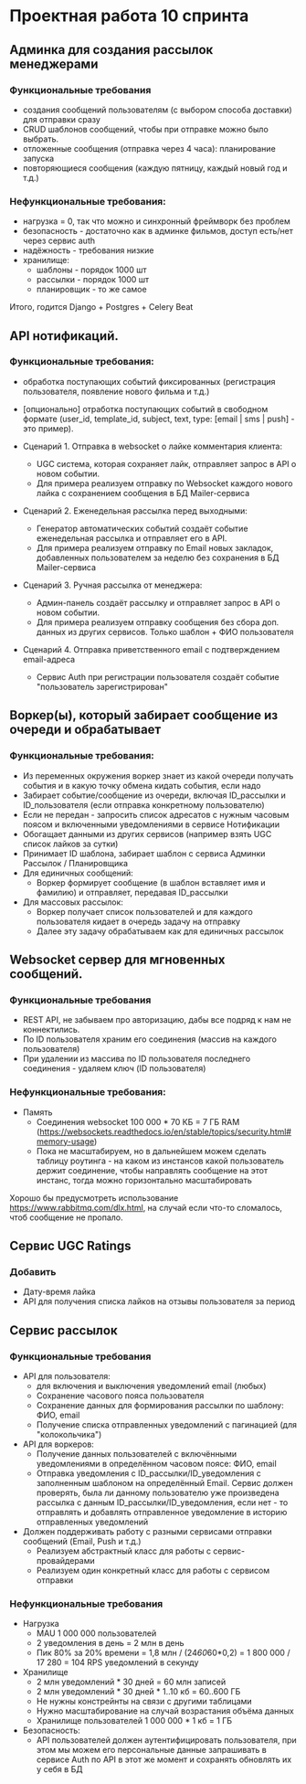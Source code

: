 # Проектная работа 10 спринта

## Админка для создания рассылок менеджерами 

### Функциональные требования
* создания сообщений пользователям (с выбором способа доставки) для отправки сразу
* CRUD шаблонов сообщений, чтобы при отправке можно было выбрать. 
* отложенные сообщения (отправка через 4 часа): планирование запуска
* повторяющиеся сообщения (каждую пятницу, каждый новый год и т.д.)

### Нефункциональные требования:
* нагрузка = 0, так что можно и синхронный фреймворк без проблем
* безопасность - достаточно как в админке фильмов, доступ есть/нет через сервис auth 
* надёжность - требования низкие
* хранилище: 
  * шаблоны - порядок 1000 шт
  * рассылки - порядок 1000 шт
  * планировщик - то же самое

Итого, годится Django + Postgres + Celery Beat

## API нотификаций.
### Функциональные требования:
* обработка поступающих событий фиксированных (регистрация пользователя, появление нового фильма и т.д.)
* [опционально] отработка поступающих событий в свободном формате (user_id, template_id, subject, text, type: 
[email | sms | push] - это пример).


* Сценарий 1. Отправка в websocket о лайке комментария клиента:
  * UGC система, которая сохраняет лайк, отправляет запрос в API о новом событии.
  * Для примера реализуем отправку по Websocket каждого нового лайка с сохранением сообщения в БД Mailer-сервиса 
* Сценарий 2. Еженедельная рассылка перед выходными:
  * Генератор автоматических событий создаёт событие еженедельная рассылка и отправляет его в API.
  * Для примера реализуем отправку по Email новых закладок, добавленных пользователем за неделю 
    без сохранения в БД Mailer-сервиса
* Сценарий 3. Ручная рассылка от менеджера:
  * Админ-панель создаёт рассылку и отправляет запрос в API о новом событии.
  * Для примера реализуем отправку сообщения без сбора доп. данных из других сервисов. 
    Только шаблон + ФИО пользователя 
* Сценарий 4. Отправка приветственного email с подтверждением email-адреса
  * Сервис Auth при регистрации пользователя создаёт событие "пользователь зарегистрирован"

## Воркер(ы), который забирает сообщение из очереди и обрабатывает

### Функциональные требования: 
* Из переменных окружения воркер знает из какой очереди получать события и в какую точку обмена кидать события, если надо
* Забирает событие/сообщение из очереди, включая ID_рассылки и ID_пользователя (если отправка конкретному пользователю)
* Если не передан - запросить список адресатов с нужным часовым поясом и включенными уведомлениями в сервисе Нотификации
* Обогащает данными из других сервисов (например взять UGC список лайков за сутки)
* Принимает ID шаблона, забирает шаблон с сервиса Админки Рассылок / Планировщика
* Для единичных сообщений:
  * Воркер формирует сообщение (в шаблон вставляет имя и фамилию) и отправляет, передавая ID_рассылки 
* Для массовых рассылок:
  * Воркер получает список пользователей и для каждого пользователя кидает в очередь задачу на отправку
  * Далее эту задачу обрабатываем как для единичных рассылок

## Websocket сервер для мгновенных сообщений.

### Функциональные требования
* REST API, не забываем про авторизацию, дабы все подряд к нам не коннектились.
* По ID пользователя храним его соединения (массив на каждого пользователя)
* При удалении из массива по ID пользователя последнего соединения - удаляем ключ (ID пользователя)

### Нефункциональные требования:
* Память
  * Соединения websocket 100 000 * 70 КБ = 7 ГБ RAM (https://websockets.readthedocs.io/en/stable/topics/security.html#memory-usage)
  * Пока не масштабируем, но в дальнейшем можем сделать таблицу роутинга - на каком из инстансов какой пользователь
    держит соединение, чтобы направлять сообщение на этот инстанс, тогда можно горизонтально масштабировать

Хорошо бы предусмотреть использование https://www.rabbitmq.com/dlx.html, на случай если что-то сломалось, чтоб сообщение не пропало.



## Сервис UGC Ratings 
### Добавить
* Дату-время лайка
* API для получения списка лайков на отзывы пользователя за период


## Сервис рассылок
### Функциональные требования
* API для пользователя:
  * для включения и выключения уведомлений email (любых)
  * Сохранение часового пояса пользователя 
  * Сохранение данных для формирования рассылки по шаблону: ФИО, email
  * Получение списка отправленных уведомлений с пагинацией (для "колокольчика")
* API для воркеров:
  * Получение данных пользователей с включёнными уведомлениями в определённом часовом поясе: ФИО, email
  * Отправка уведомления с ID_рассылки/ID_уведомления с заполненным шаблоном на определённый Email.
    Сервис должен проверять, была ли данному пользователю уже произведена рассылка с данным ID_рассылки/ID_уведомления, 
    если нет - то отправлять и добавлять отправленное уведомление в историю отправленных уведомлений
* Должен поддерживать работу с разными сервисами отправки сообщений (Email, Push и т.д.)
  * Реализуем абстрактный класс для работы с сервис-провайдерами
  * Реализуем один конкретный класс для работы с сервисом отправки
### Нефункциональные требования
* Нагрузка
  * MAU 1 000 000 пользователей
  * 2 уведомления в день = 2 млн в день
  * Пик 80% за 20% времени = 1,8 млн / (24*60*60*0,2) = 1 800 000 / 17 280 = 104 RPS уведомлений в секунду
* Хранилище
  * 2 млн уведомлений * 30 дней = 60 млн записей
  * 2 млн уведомлений * 30 дней * 1..10 кб = 60..600 ГБ
  * Не нужны констрейнты на связи с другими таблицами
  * Нужно масштабирование на случай возрастания объёма данных
  * Хранилище пользователей 1 000 000 * 1 кб = 1 ГБ
* Безопасность:
  * API пользователей должен аутентифицировать пользователя, при этом мы можем его персональные данные запрашивать
    в сервисе Auth по API в этот же момент и сохранять обновлять их у себя в БД
